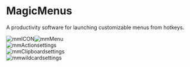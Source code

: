 # MagicMenus
A productivity software for launching customizable menus from hotkeys.

<img src="https://i.imgur.com/0cWsf5m.png" alt="mmICON" title="Magic Menus Icon"><img src="https://i.imgur.com/ALG9aqs.png" alt="mmMenu" title="Example Action Menu">
</br>
<img src="https://i.imgur.com/laqXpyL.png" alt="mmActionsettings" title="Action Menu Settings">
</br>
<img src="https://i.imgur.com/JgCGS8Q.png" alt="mmClipboardsettings" title="Clipboard Menu Settings">
</br>
<img src="https://i.imgur.com/4xfHLQC.png" alt="mmwildcardsettings" title="Wildcard Settings">
